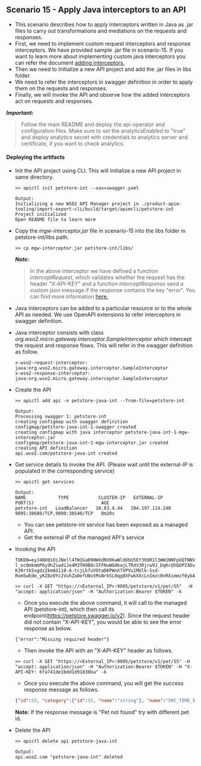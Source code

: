 ## Scenario 15 - Apply Java interceptors to an API

- This scenario describes how to apply interceptors written in Java as .jar files to carry out transformations and mediations on the requests and responses.
- First, we need to implement custom request interceptors and response interceptors. We have provided sample .jar file in scenario-15. If you want to learn more about implementing custom java interceptors you can refer the document [adding interceptors.](https://docs.wso2.com/display/MG310/Message+Transformation)
- Then we need to Initialize a new API project and add the .jar files in libs folder.
- We need to refer the interceptors in swagger definition in order to apply them on the requests and responses.
- Finally, we will invoke the API and observe how the added interceptors act on requests and responses.

***Important:***
> Follow the main README and deploy the api-operator and configuration files. Make sure to set the analyticsEnabled to "true" and deploy analytics secret with credentials to analytics server and certificate, if you want to check analytics.


#### Deploying the artifacts
 
- Init the API project using CLI. This will Initialize a new API project in same directory.

    ```
    >> apictl init petstore-int --oas=swagger.yaml
    
    Output:    
    Initializing a new WSO2 API Manager project in ./product-apim-tooling/import-export-cli/build/target/apimcli/petstore-int
    Project initialized
    Open README file to learn more
    ```
- Copy the _mgw-interceptor.jar_ file in scenario-15 into the libs folder in petstore-int/libs path.

    ```
    >> cp mgw-interceptor.jar petstore-int/libs/
    ```

    ***Note:***  
    > In the above interceptor we have defined a function _interceptRequest_, which validates whether the request has the header "X-API-KEY" and a function _interceptResponse_ send a custom json message if the response contains the key "error". You can find more information [here.](https://docs.wso2.com/display/MG310/Message+Transformation#0057f1e771984fca9b6964fe0e1e1937)

- Java Interceptors can be added to a particular resource or to the whole API as needed. We use OpenAPI extensions to refer interceptors in swagger definition.
- Java interceptor consists with class  _org.wso2.micro.gateway.interceptor.SampleInterceptor_ which intercept the request and response flows. This will refer in the swagger definition as follow.
 
    ```
    x-wso2-request-interceptor: java:org.wso2.micro.gateway.interceptor.SampleInterceptor
    x-wso2-response-interceptor: java:org.wso2.micro.gateway.interceptor.SampleInterceptor
    ```
 
- Create the API

    ```
    >> apictl add api -n petstore-java-int --from-file=petstore-int
    
    Output:
    Processing swagger 1: petstore-int
    creating configmap with swagger definition
    configmap/petstore-java-int-1-swagger created
    creating configmap with java interceptor petstore-java-int-1-mgw-interceptor.jar
    configmap/petstore-java-int-1-mgw-interceptor.jar created
    creating API definition
    api.wso2.com/petstore-java-int created
    ```
- Get service details to invoke the API. (Please wait until the external-IP is populated in the corresponding service)

    ```
    >> apictl get services
    
    Output:
    NAME            TYPE           CLUSTER-IP   EXTERNAL-IP       PORT(S)                         AGE
    petstore-int   LoadBalancer   10.83.4.44   104.197.114.248   9095:30680/TCP,9090:30540/TCP   8m20s
    ```
    
    - You can see petstore-int service has been exposed as a managed API.
    - Get the external IP of the managed API's service

- Invoking the API

    ```
    TOKEN=eyJ4NXQiOiJNell4TW1Ga09HWXdNV0kwWldObU5EY3hOR1l3WW1NNFpUQTNNV0kyTkRBelpHUXpOR00wWkdSbE5qSmtPREZrWkRSaU9URmtNV0ZoTXpVMlpHVmxOZyIsImtpZCI6Ik16WXhNbUZrT0dZd01XSTBaV05tTkRjeE5HWXdZbU00WlRBM01XSTJOREF6WkdRek5HTTBaR1JsTmpKa09ERmtaRFJpT1RGa01XRmhNelUyWkdWbE5nX1JTMjU2IiwiYWxnIjoiUlMyNTYifQ.eyJzdWIiOiJhZG1pbkBjYXJib24uc3VwZXIiLCJhdWQiOiJKRmZuY0djbzRodGNYX0xkOEdIVzBBR1V1ME1hIiwibmJmIjoxNTk3MjExOTUzLCJhenAiOiJKRmZuY0djbzRodGNYX0xkOEdIVzBBR1V1ME1hIiwic2NvcGUiOiJhbV9hcHBsaWNhdGlvbl9zY29wZSBkZWZhdWx0IiwiaXNzIjoiaHR0cHM6XC9cL3dzbzJhcGltOjMyMDAxXC9vYXV0aDJcL3Rva2VuIiwiZXhwIjoxOTMwNTQ1Mjg2LCJpYXQiOjE1OTcyMTE5NTMsImp0aSI6IjMwNmI5NzAwLWYxZjctNDFkOC1hMTg2LTIwOGIxNmY4NjZiNiJ9.UIx-l_ocQmkmmP6y9hZiwd1Je4M3TH9B8cIFFNuWGHkajLTRdV3Rjrw9J_DqKcQhQUPZ4DukME41WgjDe5L6veo6Bj4dolJkrf2Xx_jHXUO_R4dRX-K39rtk5xgdz2kmAG118-A-tcjLk7uVOtaDKPWnX7VPVu1MUlk-Ssd-RomSwEdm_yKZ8z0Yc2VuhZa0efU0otMsNrk5L0qg8XFwkXXcLnImzc0nRXimmzf0ybAuf1GLJZyou3UUTHdTNVAIKZEFGMxw3elBkGcyRswzBRxm1BrIaU9Z8wzeEv4QZKrC5NpOpoNJPWx9IgmKdK2b3kIWJEFreT3qyoGSBrM49Q
    ```
   
    ```
    >> curl -X GET "https://<External_IP>:9095/petstore/v1/pet/55"  -H "accept: application/json" -H "Authorization:Bearer $TOKEN" -k
    ```
    
    - Once you execute the above command, it will call to the managed API (petstore-int), which then call its endpoint(https://petstore.swagger.io/v2). Since the request header did not contain "X-API-KEY", you would be able to see the error response as below.
    
    ```
    {"error":"Missing required header"}
    ```

    - Then invoke the API with an "X-API-KEY" header as follows.
    
     ```
     >> curl -X GET "https://<External_IP>:9095/petstore/v1/pet/55" -H "accept: application/json" -H "Authorization:Bearer $TOKEN" -H "X-API-KEY: 6fa741de1bdd1d91830ba" -k
     ```
            
    - Once you execute the above command, you will get the success response message as follows.
                
    ```json
    {"id":55, "category":{"id":55, "name":"string"}, "name":"SRC_TIME_SIZE", "photoUrls":["string"], "tags":[{"id":55, "name":"string"}], "status":"available"}
    ```
    **Note:** If the response message is "Pet not found" try with different pet id.

- Delete the API

    ```
    >> apictl delete api petstore-java-int
    
    Output:
    api.wso2.com "petstore-java-int" deleted
    ```
  